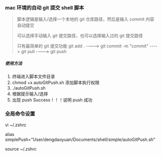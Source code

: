 ### mac 环境的自动 git 提交 shell 脚本

> 脚本逻辑是输入/选择一个本地的 git 仓库路径，然后是输入 commit 内容自动提交
>
> 可以选择手动输入 git 提交路径，也可以选择输入过的 git 提交路径
>
> 只有最简单的 git 提交功能 git add . ----> git commit -m "commit" ----> git pull ----> git push

##### 使用方法

1. 终端进入脚本文件目录
2. chmod +x autoGitPush.sh 添加脚本执行权限
3. ./autoGitPush.sh
4. 根据提示输入/选择
5. 出现 push Success！！！说明 push 成功

### 全局命令设置 
vi ~/.zshrc

alias simplePush="User/dengdaoyuan/Documents/shell/simple/autoGitPush.sh"

source ~/.zshrc